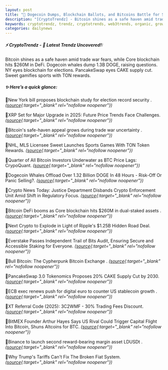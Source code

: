 ```yaml
---
layout: post
title: "🌅 Dogecoin Dumps, Blockchain Ballots, and Bitcoins Battle for Safe Haven"
description: "[CryptoTrendz] - Bitcoin shines as a safe haven amid trade war fears, while Core blockchain hits $260M in DeFi. Dogecoin whales dump 1.3B DOGE, raising questions. NY eyes blockchain for elections. PancakeSwap eyes CAKE supply cut. Sweet gamifies sports with TON rewards."
keywords: cryptotrendz, trendz, cryptotrends, web3trends, organic, growth, Token, assets, Altcoins, stablecoin, Bitcoin, Investors, digital, BTC, DOGE, Trading, Crypto, market, Trends
categories: dailynews
---
```


##### ⚡ CryptoTrendz - 📌 *Latest Trendz Uncovered!:*

Bitcoin shines as a safe haven amid trade war fears, while Core blockchain hits $260M in DeFi. Dogecoin whales dump 1.3B DOGE, raising questions. NY eyes blockchain for elections. PancakeSwap eyes CAKE supply cut. Sweet gamifies sports with TON rewards.

##### ✨ *Here’s a quick glance:*


🔹New York bill proposes blockchain study for election record security . *([source](https://s.avyag.com/g1tu){:target="_blank" rel="nofollow noopener"})*

🔹XRP Set for Major Upgrade in 2025: Future Price Trends Face Challenges. *([source](https://s.avyag.com/ehqi){:target="_blank" rel="nofollow noopener"})*

🔹Bitcoin's safe-haven appeal grows during trade war uncertainty . *([source](https://s.avyag.com/afsy){:target="_blank" rel="nofollow noopener"})*

🔹NHL, MLS Licensee Sweet Launches Sports Games With TON Token Rewards. *([source](https://s.avyag.com/fgi6){:target="_blank" rel="nofollow noopener"})*

🔹Quarter of All Bitcoin Investors Underwater as BTC Price Lags: CrypoQuant. *([source](https://s.avyag.com/zrlt){:target="_blank" rel="nofollow noopener"})*

🔹Dogecoin Whales Offload Over 1.32 Billion DOGE In 48 Hours - Risk-Off Or Panic Selling?. *([source](https://s.avyag.com/lski){:target="_blank" rel="nofollow noopener"})*

🔹Crypto News Today: Justice Department Disbands Crypto Enforcement Unit Amid Shift in Regulatory Focus. *([source](https://s.avyag.com/kpta){:target="_blank" rel="nofollow noopener"})*

🔹Bitcoin DeFi booms as Core blockchain hits $260M in dual-staked assets . *([source](https://s.avyag.com/1a32){:target="_blank" rel="nofollow noopener"})*

🔹Next Crypto to Explode in Light of Ripple's $1.25B Hidden Road Deal. *([source](https://s.avyag.com/918s){:target="_blank" rel="nofollow noopener"})*

🔹Everstake Passes Independent Trail of Bits Audit, Ensuring Secure and Accessible Staking for Everyone. *([source](https://s.avyag.com/waek){:target="_blank" rel="nofollow noopener"})*

🔹Bull Bitcoin: The Cypherpunk Bitcoin Exchange . *([source](https://s.avyag.com/0v64){:target="_blank" rel="nofollow noopener"})*

🔹PancakeSwap 3.0 Tokenomics Proposes 20% CAKE Supply Cut by 2030. *([source](https://s.avyag.com/04mt){:target="_blank" rel="nofollow noopener"})*

🔹ECB exec renews push for digital euro to counter US stablecoin growth . *([source](https://s.avyag.com/21c5){:target="_blank" rel="nofollow noopener"})*

🔹XT Referral Code (2025): 3C2WMF - 30% Trading Fees Discount. *([source](https://s.avyag.com/e1c8){:target="_blank" rel="nofollow noopener"})*

🔹BitMEX Founder Arthur Hayes Says US Rival Could Trigger Capital Flight Into Bitcoin, Shuns Altcoins for BTC. *([source](https://s.avyag.com/d8is){:target="_blank" rel="nofollow noopener"})*

🔹Binance to launch second reward-bearing margin asset LDUSDt . *([source](https://s.avyag.com/ywoh){:target="_blank" rel="nofollow noopener"})*

🔹Why Trump's Tariffs Can't Fix The Broken Fiat System. *([source](https://s.avyag.com/ax91){:target="_blank" rel="nofollow noopener"})*
